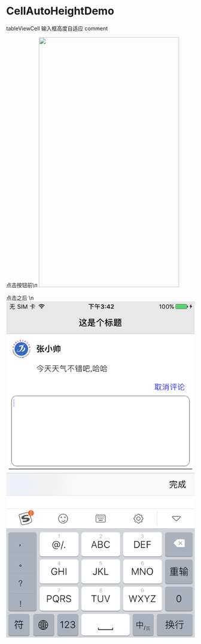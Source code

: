 # CellAutoHeightDemo
tableViewCell 输入框高度自适应 comment

点击按钮前\n
<image src = https://github.com/shangcezi/CellAutoHeightDemo/blob/master/C40DE3A44AC00CCD4770F16C43664265.png width= "375" height = "667">

点击之后 \n
![image](https://github.com/shangcezi/CellAutoHeightDemo/blob/master/5C6DDADB199E1A6B70A2E280BEA7E3B5.png)

